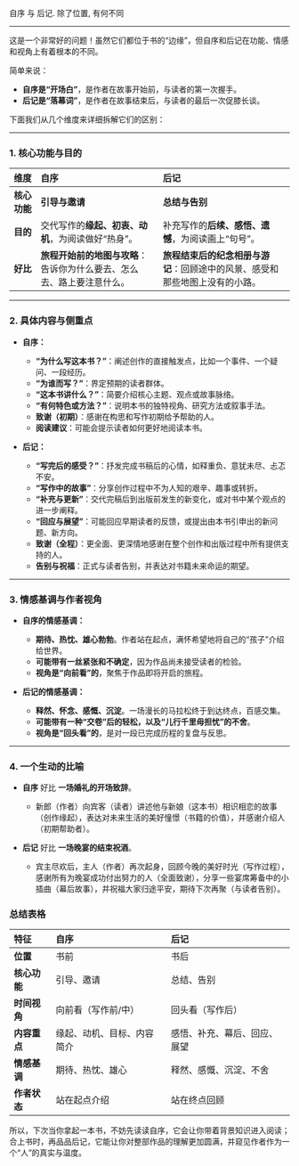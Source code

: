 自序 与 后记. 除了位置, 有何不同

---

这是一个非常好的问题！虽然它们都位于书的“边缘”，但自序和后记在功能、情感和视角上有着根本的不同。

简单来说：

- **自序是“开场白”**，是作者在故事开始前，与读者的第一次握手。
- **后记是“落幕词”**，是作者在故事结束后，与读者的最后一次促膝长谈。

下面我们从几个维度来详细拆解它们的区别：

---

### 1. 核心功能与目的

| 维度         | 自序                                                                   | 后记                                                                         |
| :----------- | :--------------------------------------------------------------------- | :--------------------------------------------------------------------------- |
| **核心功能** | **引导与邀请**                                                         | **总结与告别**                                                               |
| **目的**     | 交代写作的**缘起、初衷、动机**，为阅读做好“热身”。                     | 补充写作的**后续、感悟、遗憾**，为阅读画上“句号”。                           |
| **好比**     | **旅程开始前的地图与攻略**：告诉你为什么要去、怎么去、路上要注意什么。 | **旅程结束后的纪念相册与游记**：回顾途中的风景、感受和那些地图上没有的小路。 |

---

### 2. 具体内容与侧重点

- **自序：**

  - **“为什么写这本书？”**：阐述创作的直接触发点，比如一个事件、一个疑问、一段经历。
  - **“为谁而写？”**：界定预期的读者群体。
  - **“这本书讲什么？”**：简要介绍核心主题、观点或故事脉络。
  - **“有何特色或方法？”**：说明本书的独特视角、研究方法或叙事手法。
  - **致谢（初期）**：感谢在构思和写作初期给予帮助的人。
  - **阅读建议**：可能会提示读者如何更好地阅读本书。

- **后记：**
  - **“写完后的感受？”**：抒发完成书稿后的心情，如释重负、意犹未尽、忐忑不安。
  - **“写作中的故事”**：分享创作过程中不为人知的艰辛、趣事或转折。
  - **“补充与更新”**：交代完稿后到出版前发生的新变化，或对书中某个观点的进一步阐释。
  - **“回应与展望”**：可能回应早期读者的反馈，或提出由本书引申出的新问题、新方向。
  - **致谢（全程）**：更全面、更深情地感谢在整个创作和出版过程中所有提供支持的人。
  - **告别与祝福**：正式与读者告别，并表达对书籍未来命运的期望。

---

### 3. 情感基调与作者视角

- **自序的情感基调：**

  - **期待、热忱、雄心勃勃**。作者站在起点，满怀希望地将自己的“孩子”介绍给世界。
  - **可能带有一丝紧张和不确定**，因为作品尚未接受读者的检验。
  - **视角是“向前看”的**，聚焦于作品即将开启的旅程。

- **后记的情感基调：**
  - **释然、怀念、感慨、沉淀**。一场漫长的马拉松终于到达终点，百感交集。
  - **可能带有一种“交卷”后的轻松，以及“儿行千里母担忧”的不舍**。
  - **视角是“回头看”的**，是对一段已完成历程的复盘与反思。

---

### 4. 一个生动的比喻

- **自序** 好比 **一场婚礼的开场致辞**。

  - 新郎（作者）向宾客（读者）讲述他与新娘（这本书）相识相恋的故事（创作缘起），表达对未来生活的美好憧憬（书籍的价值），并感谢介绍人（初期帮助者）。

- **后记** 好比 **一场晚宴的结束祝酒**。
  - 宾主尽欢后，主人（作者）再次起身，回顾今晚的美好时光（写作过程），感谢所有为晚宴成功付出努力的人（全面致谢），分享一些宴席筹备中的小插曲（幕后故事），并祝福大家归途平安，期待下次再聚（与读者告别）。

### 总结表格

| 特征         | 自序                       | 后记                         |
| :----------- | :------------------------- | :--------------------------- |
| **位置**     | 书前                       | 书后                         |
| **核心功能** | 引导、邀请                 | 总结、告别                   |
| **时间视角** | 向前看（写作前/中）        | 回头看（写作后）             |
| **内容重点** | 缘起、动机、目标、内容简介 | 感悟、补充、幕后、回应、展望 |
| **情感基调** | 期待、热忱、雄心           | 释然、感慨、沉淀、不舍       |
| **作者状态** | 站在起点介绍               | 站在终点回顾                 |

所以，下次当你拿起一本书，不妨先读读自序，它会让你带着背景知识进入阅读；合上书时，再品品后记，它能让你对整部作品的理解更加圆满，并窥见作者作为一个“人”的真实与温度。
